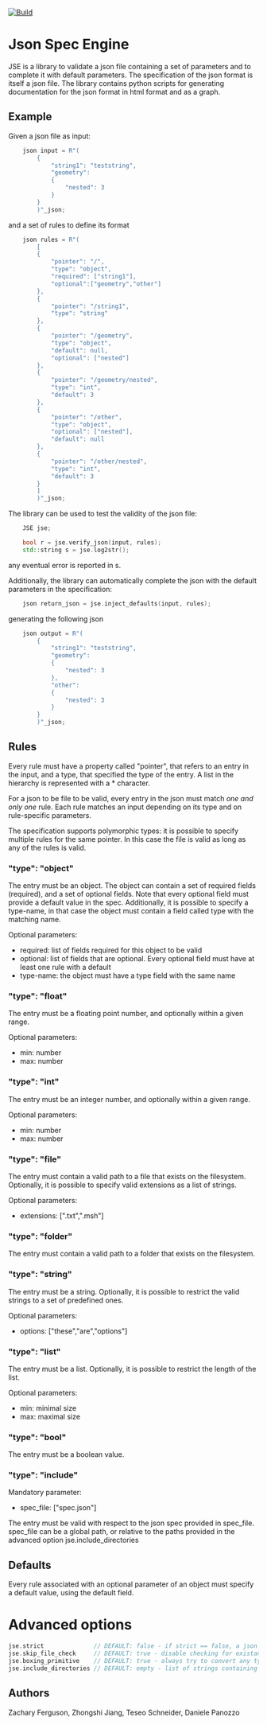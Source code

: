 [![Build](https://github.com/geometryprocessing/json-spec-engine/actions/workflows/continuous.yml/badge.svg?branch=main)](https://github.com/geometryprocessing/json-spec-engine/actions/workflows/continuous.yml)

# Json Spec Engine

JSE is a library to validate a json file containing a set of parameters and to complete it with default parameters. The specification of the json format is itself a json file. The library contains python scripts for generating documentation for the json format in html format and as a graph.

## Example

Given a json file as input:
```cpp
    json input = R"(
        {
            "string1": "teststring",
            "geometry":
            {
                "nested": 3
            }
        }
        )"_json;
```
and a set of rules to define its format
```cpp
    json rules = R"(
        [
        {
            "pointer": "/",
            "type": "object",
            "required": ["string1"],
            "optional":["geometry","other"]
        },
        {
            "pointer": "/string1",
            "type": "string"
        },
        {
            "pointer": "/geometry",
            "type": "object",
            "default": null,
            "optional": ["nested"]
        },
        {
            "pointer": "/geometry/nested",
            "type": "int",
            "default": 3
        },
        {
            "pointer": "/other",
            "type": "object",
            "optional": ["nested"],
            "default": null
        },
        {
            "pointer": "/other/nested",
            "type": "int",
            "default": 3
        }
        ]
        )"_json;
```
The library can be used to test the validity of the json file:
```cpp
    JSE jse;

    bool r = jse.verify_json(input, rules);
    std::string s = jse.log2str();
```
any eventual error is reported in s.

Additionally, the library can automatically complete the json with the default parameters in the specification:
```cpp
    json return_json = jse.inject_defaults(input, rules);
```
generating the following json
```cpp
    json output = R"(
        {
            "string1": "teststring",
            "geometry":
            {
                "nested": 3
            },
            "other":
            {
                "nested": 3
            }
        }
        )"_json;
```

## Rules

Every rule must have a property called "pointer", that refers to an entry in the input, and a type, that specified the type of the entry. A list in the hierarchy is represented with a * character.

For a json to be file to be valid, every entry in the json must match *one and only one* rule. Each rule matches an input depending on its type and on rule-specific parameters.

The specification supports polymorphic types: it is possible to specify multiple rules for the same pointer. In this case the file is valid as long as any of the rules is valid.

### "type": "object"

The entry must be an object. The object can contain a set of required fields (required), and a set of optional fields. Note that every optional field must provide a default value in the spec. Additionally, it is possible to specify a type-name, in that case the object must contain a field called type with the matching name.

Optional parameters: 
* required: list of fields required for this object to be valid
* optional: list of fields that are optional. Every optional field must have at least one rule with a default
* type-name: the object must have a type field with the same name

### "type": "float"

The entry must be a floating point number, and optionally within a given range.

Optional parameters: 
* min: number
* max: number

### "type": "int" 

The entry must be an integer number, and optionally within a given range.

Optional parameters: 
* min: number
* max: number

### "type": "file"

The entry must contain a valid path to a file that exists on the filesystem. Optionally, it is possible to specify valid extensions as a list of strings.

Optional parameters: 
* extensions: [".txt",".msh"]

### "type": "folder"

The entry must contain a valid path to a folder that exists on the filesystem.

### "type": "string"

The entry must be a string. Optionally, it is possible to restrict the valid strings to a set of predefined ones.

Optional parameters: 
* options: ["these","are","options"]

### "type": "list"

The entry must be a list. Optionally, it is possible to restrict the length of the list.

Optional parameters: 
* min: minimal size
* max: maximal size

### "type": "bool"

The entry must be a boolean value.

### "type": "include"

Mandatory parameter: 
* spec_file: ["spec.json"]

The entry must be valid with respect to the json spec provided in spec_file. spec_file can be a global path, or relative to the paths provided in the advanced option jse.include_directories

## Defaults

Every rule associated with an optional parameter of an object must specify a default value, using the default field.

# Advanced options
```cpp
jse.strict              // DEFAULT: false - if strict == false, a json is valid even if it has entries not validated by a rule
jse.skip_file_check     // DEFAULT: true - disable checking for existance of file and folders
jse.boxing_primitive    // DEFAULT: true - always try to convert any type t to a list of t for the purpose of finding a valid rule
jse.include_directories // DEFAULT: empty - list of strings containing additional paths where json spec are possibly located
```

## Authors
Zachary Ferguson,
Zhongshi Jiang,
Teseo Schneider,
Daniele Panozzo


